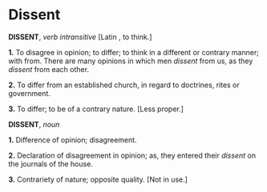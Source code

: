 # Dissent

**DISSENT**, _verb intransitive_ \[Latin , to think.\]

**1.** To disagree in opinion; to differ; to think in a different or contrary manner; with from. There are many opinions in which men _dissent_ from us, as they _dissent_ from each other.

**2.** To differ from an established church, in regard to doctrines, rites or government.

**3.** To differ; to be of a contrary nature. \[Less proper.\]

**DISSENT**, _noun_

**1.** Difference of opinion; disagreement.

**2.** Declaration of disagreement in opinion; as, they entered their _dissent_ on the journals of the house.

**3.** Contrariety of nature; opposite quality. \[Not in use.\]